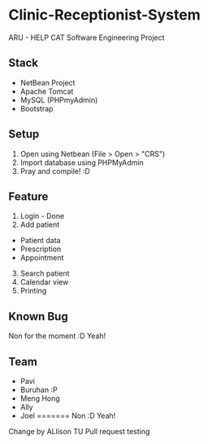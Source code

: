Clinic-Receptionist-System
==========================

ARU - HELP CAT Software Engineering Project

Stack
-----
- NetBean Project
- Apache Tomcat
- MySQL (PHPmyAdmin)
- Bootstrap

Setup
-----
1. Open using Netbean (File > Open > "CRS")
2. Import database using PHPMyAdmin
3. Pray and compile! :D

Feature
-------
1. Login - Done
2. Add patient
  - Patient data
  - Prescription
  - Appointment
3. Search patient
4. Calendar view
5. Printing

Known Bug
---------
Non for the moment :D Yeah!

Team
----
- Pavi
- Buruhan :P
- Meng Hong
- Ally
- Joel
=======
Non :D Yeah!

Change by ALlison TU Pull request testing
